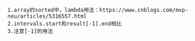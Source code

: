     1.array的sorted中，lambda用法：https://www.cnblogs.com/mxp-neu/articles/5316557.html
    2.intervals.start和result[-1].end相比
    3.注意[-1]的用法
